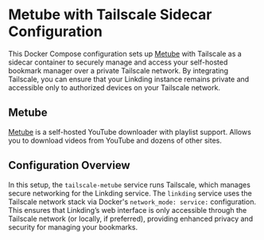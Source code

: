 # Metube with Tailscale Sidecar Configuration

This Docker Compose configuration sets up [Metube](https://github.com/alexta69/metube) with Tailscale as a sidecar container to securely manage and access your self-hosted bookmark manager over a private Tailscale network. By integrating Tailscale, you can ensure that your Linkding instance remains private and accessible only to authorized devices on your Tailscale network.

## Metube

[Metube](https://github.com/alexta69/metube) is a self-hosted YouTube downloader with playlist support. Allows you to download videos from YouTube and dozens of other sites.

## Configuration Overview

In this setup, the `tailscale-metube` service runs Tailscale, which manages secure networking for the Linkding service. The `linkding` service uses the Tailscale network stack via Docker's `network_mode: service:` configuration. This ensures that Linkding’s web interface is only accessible through the Tailscale network (or locally, if preferred), providing enhanced privacy and security for managing your bookmarks.

